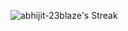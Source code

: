 ![abhijit-23blaze's Streak](https://github-readme-streak-stats.herokuapp.com/?user=abhijit-23blaze&theme=vue-dark&hide_border=true)
